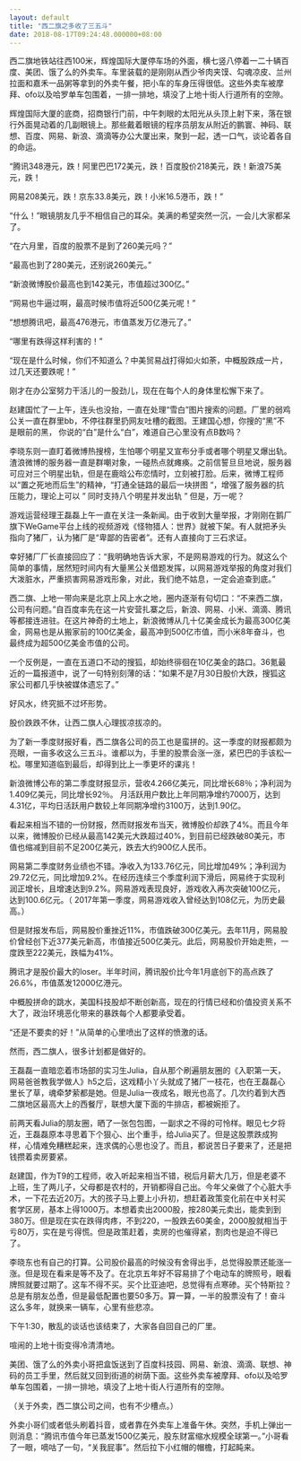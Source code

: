 ```yaml
---
layout: default
title: "西二旗之多收了三五斗"
date: 2018-08-17T09:24:48.000000+08:00
---
```


西二旗地铁站往西100米，辉煌国际大厦停车场的外面，横七竖八停着一二十辆百度、美团、饿了么的外卖车。车里装载的是刚刚从西少爷肉夹馍、勾魂凉皮、兰州拉面和嘉禾一品粥等拿到的外卖午餐，把小车的车身压得很低。这些外卖车被摩拜、ofo以及哈罗单车包围着，一排一排地，填没了上地十街人行道所有的空隙。 

辉煌国际大厦的底商，招商银行门前，中午刺眼的太阳光从头顶上射下来，落在银行外面晃动着的几副眼镜上。那些戴着眼镜的程序员朋友从附近的鹏寰、神码、联想、百度、网易、新浪、滴滴等办公大厦出来，聚到一起，透一口气，谈论着各自的命运。 

“腾讯348港元，跌！阿里巴巴172美元，跌！百度股价218美元，跌！新浪75美元，跌！ 

网易208美元，跌！京东33.8美元，跌！小米16.5港币，跌！” 

“什么！”眼镜朋友几乎不相信自己的耳朵。美满的希望突然一沉，一会儿大家都呆了。 

“在六月里，百度的股票不是到了260美元吗？” 

“最高也到了280美元，还别说260美元。” 

“新浪微博股价最高也到142美元，市值超过300亿。” 

“网易也牛逼过啊，最高时候市值将近500亿美元呢！” 

“想想腾讯吧，最高476港元，市值蒸发万亿港元了。” 

“哪里有跌得这样利害的！” 

“现在是什么时候，你们不知道么？中美贸易战打得如火如荼，中概股跌成一片，过几天还要跌呢！” 

刚才在办公室努力干活儿的一股劲儿，现在在每个人的身体里松懈下来了。 

赵建国忙了一上午，连头也没抬，一直在处理“雪白”图片搜索的问题。厂里的弱鸡公关一直在群里bb，不停往群里扔网友吐槽的截图。王建国心想，你搜的“黑”不是眼前的黑， 你说的“白”是什么“白”，难道自己心里没有点B数吗？ 

李晓东则一直盯着微博热搜榜，生怕哪个明星又宣布分手或者哪个明星又爆出轨。渣浪微博的服务器一直是群嘲对象，一碰热点就瘫痪。之前信誓旦旦地说，服务器可应对三个明星出轨，但是在鹿晗公布恋情时，立刻被打脸。后来，微博工程师以“置之死地而后生”的精神，“打通全链路的最后一块拼图 “，增强了服务器的抗压能力，理论上可以 ” 同时支持八个明星并发出轨 ” 但是，万一呢？ 

游戏运营经理王磊磊上午一直在关注一条新闻。由于收到大量举报，才刚刚在鹅厂旗下WeGame平台上线的视频游戏《怪物猎人：世界》就被下架。有人就把矛头指向了猪厂，认为猪厂是“卑鄙的告密者”。还有人直接向丁三石求证。 

幸好猪厂厂长直接回应了：“我明确地告诉大家，不是网易游戏的行为。就这么个简单的事情，居然短时间内有大量黑公关借题发挥，以网易游戏举报的角度对我们大泼脏水，严重损害网易游戏形象，对此，我们绝不姑息，一定会追查到底。” 

西二旗、上地一带向来是北京上风上水之地，圈内逐渐有句切口：“不来西二旗，公司有问题。”自百度率先在这一片安营扎寨之后，新浪、网易、小米、滴滴、腾讯等都接连进驻。在这片神奇的土地上，新浪微博从几十亿美金成长为最高300亿美金，网易也是从搬家前的100亿美金，最高冲到500亿市值，而小米8年奋斗，也最终成为超500亿美金市值的公司。 

一个反例是，一直在五道口不动的搜狐，却始终徘徊在10亿美金的路口。36氪最近的一篇报道中，说了一句特别刻薄的话：“如果不是7月30日股价大跌，搜狐这家公司都几乎快被媒体遗忘了。” 

好风水，终究抵不过坏形势。 

股价跌跌不休，让西二旗人心理拔凉拔凉的。 

为了新一季度财报好看，西二旗各公司的员工也是蛮拼的。这一季度的财报都颇为亮眼，一亩多收这么三五斗。谁都以为，手里的股票会涨一涨，紧巴巴的手该松一松。哪里知道临到最后，却得到比上一季更坏的课兆！ 

新浪微博公布的第二季度财报显示，营收4.266亿美元，同比增长68％；净利润为1.409亿美元，同比增长92％。 月活跃用户数比上年同期净增约7000万，达到4.31亿，平均日活跃用户数较上年同期净增约3100万，达到1.90亿。 

看起来相当不错的一份财报，然而财报发布当天，微博股价却跌了4%。而且今年以来，微博股价已经从最高142美元大跌超过40%，到目前已经跌破80美元，市值也缩减到目前不足200亿美元，跌去大约900亿人民币。 

网易第二季度财务业绩也不错。净收入为133.76亿元，同比增加49%；净利润为29.72亿元，同比增加9.2%。在经历连续三个季度利润下滑后，网易终于实现利润正增长，且增速达到9.2%。网易游戏表现良好，游戏收入再次突破100亿元，达到100.6亿元。（ 2017年第一季度，网易游戏收入曾经达到108亿元，为历史最高。） 

但是财报发布后，网易股价重挫近11%，市值跌破300亿美元。去年11月，网易股价曾经创下近377美元新高，市值接近500亿美元。此后，网易股价开始走熊，一度跌至222美元，跌幅为41%。 

腾讯才是股价最大的loser。半年时间，腾讯股价比今年1月底创下的高点跌了26.6%，市值蒸发12000亿港元。 

中概股拼命的跳水，美国科技股却不断创新高，现在的行情已经和价值投资关系不大了，政治环境恶化带来的暴跌每个人都要承受着。 

“还是不要卖的好！”从简单的心里喷出了这样的愤激的话。 

然而，西二旗人，很多计划都是做好的。 

王磊磊一直暗恋着市场部的实习生Julia，自从那个刷遍朋友圈的《入职第一天，网易爸爸教我学做人》h5之后，这戏精小丫头就成了猪厂一枝花，也在王磊磊心里长了草，魂牵梦萦都是她。但是Julia一夜成名，眼光也高了。几次约着到大西二旗地区最高大上的西餐厅，联想大厦下面的牛排店，都被婉拒了。 

前两天看Julia的朋友圈，晒了一张包包图，一副求之不得的可怜样。眼见七夕将近，王磊磊原本寻思着下个狠心、出个重手，给Julia买了。但是这股票跌成狗样，心情难免糟糕起来，连求偶的心思也没了。而且，都说苦日子要来了，还是把钱攒着卖房要紧。 

赵建国，作为T9的工程师，收入听起来相当不错，税后月薪大几万，但是老婆不上班，生了两儿子，父母都是农村的，开销都得自己出。今年父亲做了个心脏大手术，一下花去近20万。大的孩子马上要上小升初，想赶着政策变化前在中关村买套学区房，基本上得1000万。本想着卖出2000股，按280美元卖出，能卖到到380万。但是现在实在跌得肉疼，不到220，一股跌去60美金，2000股就相当于亏80万，实在是亏得慌。但是政策赶着，卖房的也催得紧，割肉也是迫不得已了。 

李晓东也有自己的打算。公司股价最高的时候没有舍得出手，总觉得股票还能涨一涨。但是现在看来是等不及了。在北京五年好不容易排了个电动车的牌照号，眼看牌照就要过期了。这车不得不买。买个比亚迪吧，总觉得有点寒碜。买个特斯拉？总是有朋友怂恿，但是最低配置也要50多万。算一算，一半的股票没有了！奋斗这么多年，就换来一辆车，心里有些悲凉。 

下午1:30，散乱的谈话也该结束了，大家各自回自己的厂里。 

喧闹的上地十街变得冷清清地。 

美团、饿了么的外卖小哥把盒饭送到了百度科技园、网易、新浪、滴滴、联想、神码的员工手里，然后就又回到街道的树荫下面。这些外卖车被摩拜、ofo以及哈罗单车包围着，一排一排地，填没了上地十街人行道所有的空隙。 

（关于外卖，西二旗公司之间，也有不少槽点。） 

外卖小哥们或者低头刷着抖音，或者靠在外卖车上准备午休。突然，手机上弹出一则消息：“腾讯市值今年已蒸发1500亿美元，股东财富缩水规模全球第一。”小哥看了一眼，嘀咕了一句，“关我屁事”。然后拉下小红帽的帽檐，打起盹来。 

